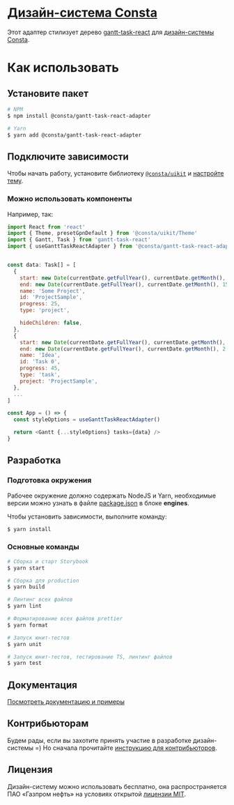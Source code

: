 # [Дизайн-система Consta](http://consta.gazprom-neft.ru/)

Этот адаптер стилизует дерево [gantt-task-react](https://github.com/MaTeMaTuK/gantt-task-react) для [дизайн-системы Consta](https://consta.gazprom-neft.ru/).

# Как использовать

## Установите пакет

```sh
# NPM
$ npm install @consta/gantt-task-react-adapter

# Yarn
$ yarn add @consta/gantt-task-react-adapter
```

## Подключите зависимости

Чтобы начать работу, установите библиотеку [`@consta/uikit`](https://www.npmjs.com/package/@consta/uikit) и [настройте тему](https://consta-uikit.vercel.app/?path=/docs/components-theme--playground).

### Можно использовать компоненты

Например, так:

```js
import React from 'react'
import { Theme, presetGpnDefault } from '@consta/uikit/Theme'
import { Gantt, Task } from 'gantt-task-react'
import { useGanttTaskReactAdapter } from '@consta/gantt-task-react-adapter/useGanttTaskReactAdapter'


const data: Task[] = [
  {
    start: new Date(currentDate.getFullYear(), currentDate.getMonth(), 1),
    end: new Date(currentDate.getFullYear(), currentDate.getMonth(), 15),
    name: 'Some Project',
    id: 'ProjectSample',
    progress: 25,
    type: 'project',

    hideChildren: false,
  },
  {
    start: new Date(currentDate.getFullYear(), currentDate.getMonth(), 1),
    end: new Date(currentDate.getFullYear(), currentDate.getMonth(), 2, 12, 28),
    name: 'Idea',
    id: 'Task 0',
    progress: 45,
    type: 'task',
    project: 'ProjectSample',
  },
  ...
]

const App = () => {
  const styleOptions = useGanttTaskReactAdapter()

  return <Gantt {...styleOptions} tasks={data} />
}
```

## Разработка

### Подготовка окружения

Рабочее окружение должно содержать NodeJS и Yarn, необходимые версии можно узнать в файле [package.json](./package.json) в блоке **engines**.

Чтобы установить зависимости, выполните команду:

```sh
$ yarn install
```

### Основные команды

```sh
# Сборка и старт Storybook
$ yarn start

# Сборка для production
$ yarn build

# Линтинг всех файлов
$ yarn lint

# Форматирование всех файлов prettier
$ yarn format

# Запуск юнит-тестов
$ yarn unit

# Запуск юнит-тестов, тестирование TS, линтинг файлов
$ yarn test
```

## Документация

[Посмотреть документацию и примеры](https://consta-tree.vercel.app/)

## Контрибьюторам

Будем рады, если вы захотите принять участие в разработке дизайн-системы =) Но сначала прочитайте [инструкцию для контрибьюторов](https://consta-uikit.vercel.app/?path=/docs/common-develop-contributors--page).

## Лицензия

Дизайн-систему можно использовать бесплатно, она распространяется ПАО «Газпром нефть» на условиях открытой [лицензии MIT](https://consta.gazprom-neft.ru/static/licence_mit.pdf).
